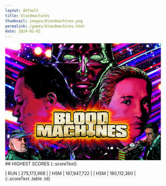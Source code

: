 ```yaml
---
layout: default
title: bloodmachines
thumbnail: images/bloodmachines.png
permalink: /games/bloodmachines.html
date: 2024-01-02
---
```


<img src="../images/bloodmachines.png" class="gameThumbnail img-fluid mx-auto align-middle">
## HIGHEST SCORES
{:.scoreText}

| RUN | 275,173,968 | 
| HSM | 187,947,722 | 
| HSM | 180,112,360 | 
{:.scoreText .table .td}
